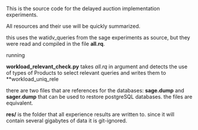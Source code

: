 

This is the source code for the delayed auction implementation experiments.

All resources and their use will be quickly summarized.

this uses the watidv_queries from the sage experiments as source, but they
were read and compiled in the file **all.rq**.

running


**workload_relevant_check.py** takes *all.rq* in argument and detects the use of types of
Products to select relevant queries and writes them to **workload_uniq_rele

there are two files that are references for the databases:
**sage.dump** and **sager.dump** that can be used to restore postgreSQL databases.
the files are equivalent.

**res/** is the folder that all experience results are written to.
since it will contain several gigabytes of data it is git-ignored.
